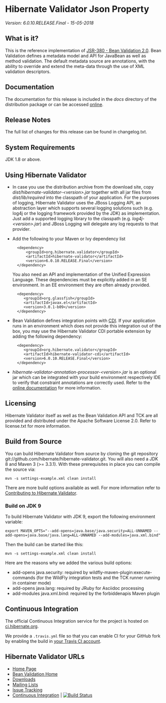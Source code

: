 # Hibernate Validator Json Property

*Version: 6.0.10.RELEASE.Final - 15-05-2018*


## What is it?

This is the reference implementation of [JSR-380 - Bean Validation 2.0](http://beanvalidation.org/).
Bean Validation defines a metadata model and API for JavaBean as well as method validation.
The default metadata source are annotations, with the ability to override and extend
the meta-data through the use of XML validation descriptors.

## Documentation

The documentation for this release is included in the _docs_ directory of the distribution package or can be accessed [online](http://hibernate.org/validator/documentation/).

## Release Notes

The full list of changes for this release can be found in changelog.txt.

## System Requirements

JDK 1.8 or above.

## Using Hibernate Validator

* In case you use the distribution archive from the download site, copy _dist/hibernate-validator-&lt;version&gt;.jar_ together with all
jar files from _dist/lib/required_ into the classpath of your application. For the purposes of logging, Hibernate Validator uses
the JBoss Logging API, an abstraction layer which supports several logging solutions such (e.g. log4j or the logging framework
provided by the JDK) as implementation. Just add a supported logging library to the classpath (e.g. _log4j-&lt;version&gt;.jar_) and JBoss
Logging will delegate any log requests to that provider.

* Add the following to your Maven or Ivy dependency list

        <dependency>
            <groupId>org.hibernate.validator</groupId>
            <artifactId>hibernate-validator</artifactId>
            <version>6.0.10.RELEASE.Final</version>
        </dependency>

  You also need an API and implementation of the Unified Expression Language. These dependencies must be explicitly added in an SE environment.
  In an EE environment they are often already provided.

        <dependency>
           <groupId>org.glassfish</groupId>
           <artifactId>javax.el</artifactId>
           <version>3.0.1-b09</version>
        </dependency>

* Bean Validation defines integration points with [CDI](http://jcp.org/en/jsr/detail?id=346). If your application runs
in an environment which does not provide this integration out of the box, you may use the Hibernate Validator CDI portable
extension by adding the following dependency:

        <dependency>
           <groupId>org.hibernate.validator</groupId>
           <artifactId>hibernate-validator-cdi</artifactId>
           <version>6.0.10.RELEASE.Final</version>
        </dependency>

* _hibernate-validator-annotation-processor-&lt;version&gt;.jar_ is an optional jar which can be integrated with your build
environment respectively IDE to verify that constraint annotations are correctly used. Refer to the [online
documentation](https://docs.jboss.org/hibernate/stable/validator/reference/en-US/html_single/#validator-annotation-processor) for more information.

## Licensing

Hibernate Validator itself as well as the Bean Validation API and TCK are all provided and distributed under
the Apache Software License 2.0. Refer to license.txt for more information.

## Build from Source

You can build Hibernate Validator from source by cloning the git repository git://github.com/hibernate/hibernate-validator.git.
You will also need a JDK 8 and Maven 3 (>= 3.3.1). With these prerequisites in place you can compile the source via:

    mvn -s settings-example.xml clean install

There are more build options available as well. For more information refer to [Contributing to Hibernate Validator](http://hibernate.org/validator/contribute/).

### Build on JDK 9

To build Hibernate Validator with JDK 9, export the following environment variable:

    export MAVEN_OPTS="--add-opens=java.base/java.security=ALL-UNNAMED --add-opens=java.base/java.lang=ALL-UNNAMED --add-modules=java.xml.bind"

Then the build can be started like this:

    mvn -s settings-example.xml clean install

Here are the reasons why we added the various build options:

 * add-opens java.security: required by wildfly-maven-plugin:execute-commands (for the WildFly integration tests and the TCK runner running in container mode)
 * add-opens java.lang: required by JRuby for Asciidoc processing
 * add-modules java.xml.bind: required by the forbiddenapis Maven plugin

## Continuous Integration

The official Continuous Integration service for the project is hosted on [ci.hibernate.org](http://ci.hibernate.org/view/Validator/).

We provide a `.travis.yml` file so that you can enable CI for your GitHub fork by enabling the build in [your Travis CI account](https://travis-ci.org/).

## Hibernate Validator URLs

* [Home Page](http://hibernate.org/validator/)
* [Bean Validation Home](http://beanvalidation.org/)
* [Downloads](http://hibernate.org/validator/downloads/)
* [Mailing Lists](http://hibernate.org/community/)
* [Issue Tracking](https://hibernate.atlassian.net/browse/HV)
* [Continuous Integration](http://ci.hibernate.org/view/Validator/) | [![Build Status](http://ci.hibernate.org/view/Validator/job/hibernate-validator-master/badge/icon)](http://ci.hibernate.org/view/Validator/job/hibernate-validator-master/)
